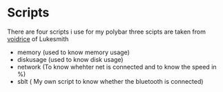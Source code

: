 # Scripts

There are four scripts i use for my polybar
three scipts are taken from [voidrice](www.github.com/Lukesmithxyz/voidrice) of Lukesmith

- memory (used to know memory usage)
- diskusage (used to know disk usage)
- network (To know whehter net is connected and to know the speed in %)
- sblt ( My own script to know whether the bluetooth is connected)
